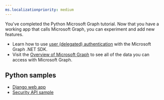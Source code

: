 ```yaml
---
ms.localizationpriority: medium
---
```


<!-- markdownlint-disable MD041 -->

You've completed the Python Microsoft Graph tutorial. Now that you have a working app that calls Microsoft Graph, you can experiment and add new features.

- Learn how to use [user (delegated) authentication](/graph/tutorials/python) with the Microsoft Graph .NET SDK.
- Visit the [Overview of Microsoft Graph](/graph/overview) to see all of the data you can access with Microsoft Graph.

## Python samples

- [Django web app](https://github.com/microsoftgraph/msgraph-training-pythondjangoapp)
- [Security API sample](https://github.com/microsoftgraph/python-security-rest-sample)
